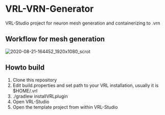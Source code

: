 # VRL-VRN-Generator
VRL-Studio project for neuron mesh generation and containerizing to .vrn

## Workflow for mesh generation
![2020-08-21-164452_1920x1080_scrot](https://user-images.githubusercontent.com/1750463/90903241-f36c8e00-e3cd-11ea-9290-8e426d59f3cd.png)

## Howto build
1. Clone this repository
2. Edit build.properties and set path to your VRL installation, usually it is $HOME/.vrl
3. ./gradlew installVRLplugin
4. Open VRL-Studio
5. Open the template project from within VRL-Studio

